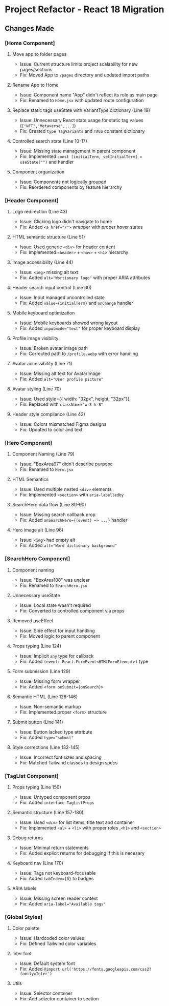 # Project Refactor - React 18 Migration

## Changes Made

### [Home Component]

1. Move app to folder pages  
   - Issue: Current structure limits project scalability for new pages/sections  
   - Fix: Moved App to `/pages` directory and updated import paths  

2. Rename App to Home
   - Issue: Component name "App" didn't reflect its role as main page  
   - Fix: Renamed to `Home.jsx` with updated route configuration  

3. Replace static tags useState with VariantType dictionary (Line 19)  
   - Issue: Unnecessary React state usage for static tag values (`["NFT","Metaverse",...]`)  
   - Fix: Created `type TagVariants` and `TAGS` constant dictionary  

4. Controlled search state (Line 10-17)  
   - Issue: Missing state management in parent component  
   - Fix: Implemented `const [initialTerm, setInitialTerm] = useState("")` and handler  

5. Component organization  
   - Issue: Components not logically grouped  
   - Fix: Reordered components by feature hierarchy  

### [Header Component]

1. Logo redirection (Line 43)  
   - Issue: Clicking logo didn't navigate to home  
   - Fix: Added `<a href="/">` wrapper with proper hover states  

2. HTML semantic structure (Line 51)  
   - Issue: Used generic `<div>` for header content  
   - Fix: Implemented `<header>` + `<nav>` + `<h1>` hierarchy  

3. Image accessibility (Line 44)  
   - Issue: `<img>` missing alt text  
   - Fix: Added `alt="Wortionary logo"` with proper ARIA attributes  

4. Header search input control (Line 60)  
   - Issue: Input managed uncontrolled state  
   - Fix: Added `value={initialTerm}` and `onChange` handler  

5. Mobile keyboard optimization  
   - Issue: Mobile keyboards showed wrong layout  
   - Fix: Added `inputmode="text"` for proper keyboard display  

6. Profile image visibility  
   - Issue: Broken avatar image path  
   - Fix: Corrected path to `/profile.webp` with error handling  

7. Avatar accessibility (Line 71)
   - Issue: Missing alt text for AvatarImage  
   - Fix: Added `alt="User profile picture"`  

8. Avatar styling  (Line 70)
   - Issue: Used style={{ width: "32px", height: "32px"}}  
   - Fix: Replaced with `className="w-8 h-8"`  

9. Header style compliance (Line 42)
   - Issue: Colors mismatched Figma designs  
   - Fix: Updated to color and text  

### [Hero Component]

1. Component Naming (Line 79)  
   - Issue: "BoxArea97" didn't describe purpose  
   - Fix: Renamed to `Hero.jsx`  

2. HTML Semantics  
   - Issue: Used multiple nested `<div>` elements  
   - Fix: Implemented `<section>` with `aria-labelledby`  

3. SearchHero data flow (Line 80-90)  
   - Issue: Missing search callback prop  
   - Fix: Added `onSearchHero={(event) => ...}` handler  

4. Hero image alt (Line 96)  
   - Issue: `<img>` had empty alt  
   - Fix: Added `alt="Word dictionary background"`  

### [SearchHero Component]

1. Component naming  
   - Issue: "BoxArea108" was unclear  
   - Fix: Renamed to `SearchHero.jsx`  

2. Unnecessary useState  
   - Issue: Local state wasn't required  
   - Fix: Converted to controlled component via props  

3. Removed useEffect  
   - Issue: Side effect for input handling  
   - Fix: Moved logic to parent component  

4. Props typing (Line 124)  
   - Issue: Implicit `any` type for callback  
   - Fix: Added `(event: React.FormEvent<HTMLFormElement>)` type  

5. Form submission (Line 129)  
   - Issue: Missing form wrapper  
   - Fix: Added `<form onSubmit={onSearch}>`  

6. Semantic HTML (Line 128-146)  
   - Issue: Non-semantic markup  
   - Fix: Implemented proper `<form>` structure  

7. Submit button (Line 141)  
   - Issue: Button lacked type attribute  
   - Fix: Added `type="submit"`  

8. Style corrections (Line 132-145)  
   - Issue: Incorrect font sizes and spacing  
   - Fix: Matched Tailwind classes to design specs  

### [TagList Component]

1. Props typing (Line 150)  
   - Issue: Untyped component props  
   - Fix: Added `interface TagListProps`  

2. Semantic structure (Line 157-180)  
   - Issue: Used `<div>` for list items, title text and container 
   - Fix: Implemented `<ul>` + `<li>` with proper roles ,`<h1>` and `<section>` 

3. Debug returns  
   - Issue: Minimal return statements  
   - Fix: Added explicit returns for debugging if this is necesary 

4. Keyboard nav (Line 170)  
   - Issue: Tags not keyboard-focusable  
   - Fix: Added `tabIndex={0}` to badges  

5. ARIA labels  
   - Issue: Missing screen reader context  
   - Fix: Added `aria-label="Available tags"`  

### [Global Styles]

1. Color palette  
   - Issue: Hardcoded color values  
   - Fix: Defined Tailwind color variables  

2. Inter font  
   - Issue: Default system font  
   - Fix: Added `@import url('https://fonts.googleapis.com/css2?family=Inter')`  

3. Utils  
   - Issue: Selector container 
   - Fix: Add selector container to section  